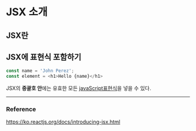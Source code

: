 # JSX 소개
## JSX란
## JSX에 표현식 포함하기
``` javascript
const name = 'John Perez';
const element = <h1>Hello {name}</h1>
```
JSX의 **중괄호 안**에는 유효한 모든 <U>javaScript표현식</U>을 넣을 수 있다.



---
### Reference
https://ko.reactjs.org/docs/introducing-jsx.html